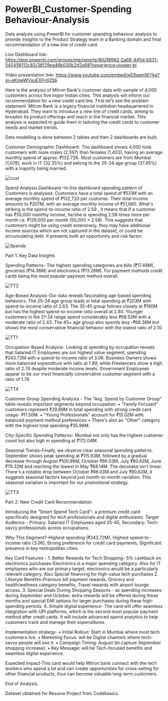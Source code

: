 # PowerBI_Customer-Spending Behaviour-Analysis
Data analysis using PowerBI for customer spending behaviour analysis to provide insights to the Product Strategy team in a Banking domain and final recommendation of a new line of credit card.

Live Dashboard link- https://app.powerbi.com/groups/me/reports/802f8962-2a68-445d-b531-545456112c83/36f29ea46b030b2d2a68?experience=power-bi

Video presentation link- https://www.youtube.com/embed/wE6sem1KYkg?si=qKmeWVxuEXFn025b

Here is the analysis of Mitron Bank's customer data with sample of 4,000 customers across five major Indian cities. This analysis will inform our recommendation for a new credit card line.
First let’s see the problem statement. Mitron Bank is a legacy financial institution headquartered in Hyderabad. They want to introduce a new line of credit cards, 
aiming to broaden its product offerings and reach in the financial market. This analysis is expected to guide them in tailoring the credit cards to customer needs and market trends.

Data modelling is done between 2 tables and then 2 dashboards are built.

Customer Demographic Dashboard- The dashboard shows 4,000 total customers with more males (2,597) than females (1,403), having an average monthly spend of approx. ₹132.72K. 
Most customers are from Mumbai (1,078), work in IT (32.35%) and belong to the 25-34 age group (37.45%) with a majority being married.

![cust](https://github.com/user-attachments/assets/ad78fcfb-3e84-4dce-b9dc-002480116f55)

Spend Analysis Dashboard –In this dashboard spending pattern of Customers is analysed. 
Customers have a total spend of ₹531M with an average monthly spend of ₹132,720 per customer. Their total income amounts to ₹207M, with an average monthly income of ₹51,660.
What's striking is the spend-to-income ratio of 2.58 , it means that if a customer has ₹50,000 monthly income, he/she is spending 2.58 times more per month i.e. ₹129,000 per month (50,000 × 2.58). 
This suggests that customers might be using credit extensively, they may have additional income sources which are not captured in the dataset, 
or could be accumulating debt. It presents both an opportunity and risk factor.

![Spends](https://github.com/user-attachments/assets/f7ce2e69-5420-4e14-8b33-2a52c6953f2f)

Part 1: Key Data Insights

Spending Patterns- The highest spending categories are bills (₹17.49M), groceries (₹14.38M) and electronics (₹13.26M).
For payment methods credit cards being the most popular payment method overall.


![TT2](https://github.com/user-attachments/assets/4e50056e-c9e9-4e0d-b66d-8bdc4d233473)


Age-Based Analysis-Our data reveals fascinating age-based spending behaviors. 
The 25-34 age group leads in total spending at ₹203M with spend-to-income ratio of 2.63. The 35-45 group follows closely at ₹190M but has the highest spend-to-income ratio overall at 2.80.
Younger customers in the 21-24 range spend considerably less ₹68.52M with a moderate ratio of 2.43. 
The 45+ age group also spends less -₹68.38M but shows the most conservative financial behavior with the lowest ratio of 2.10.

![TT1](https://github.com/user-attachments/assets/8c3a78de-75ab-4a25-ab48-038d3f2ab521)


Occupation-Based Analysis- Looking at spending by occupation reveals that Salaried IT Employees are our highest value segment, spending ₹243.72M with a spend-to-income ratio of 3.06. 
Business Owners shows more balanced expenditure with ratio at 1.99, while Freelancers show a high ratio of 2.74 despite moderate income levels.
Government Employees appear to be our most financially conservative customer segment with a ratio of 1.74.

![TT4](https://github.com/user-attachments/assets/8a5060eb-c7a8-40b0-9fb4-9a9f11b6ac16)


Customer Group Spending Analysis - 
The "Avg. Spend by Customer Group" table reveals important segments beyond occupation:
•	"Family Focused" customers represent ₹29.89M in total spending with strong credit card usage- ₹11.50M.
•	"Young Professionals" account for ₹15.02M with balanced payment method preferences
•	There's also an "Other" category with the highest total spending ₹35.98M.

City-Specific Spending Patterns- Mumbai not only has the highest customer count but also high in spending at ₹172.04M.

Seasonal Trends-Finally, we observe clear seasonal spending patterns. September shows peak spending at ₹115.93M, followed by a gradual decrease through August ₹100.86M, October ₹86.03M, 
July ₹80.62M, June ₹79.32M and reaching the lowest in May ₹68.14M. 
The decrease isn't linear. There's a notable drop between October ₹86.03M and July ₹80.62M, it suggests seasonal factors beyond just month-to-month variation.
This seasonal variation is important for our promotional strategy.

![TT3](https://github.com/user-attachments/assets/ca6e3dcf-2d8b-447d-ba58-d34387f15b2d)


Part 2: New Credit Card Recommendation

Introducing the "Smart Spend Tech Card"- a premium credit card specifically designed for tech professionals and digital enthusiasts.
Target Audience - Primary: Salaried IT Employees aged 25-45,
Secondary: Tech-savvy professionals across occupations.

Why This Segment?-Highest spending (₹243.72M),
Highest spend-to-income ratio (3.06),
Strong preference for credit card payments,
Significant presence in key metropolitan cities.

Key Card Features - 1. Better Rewards for Tech Shopping- 5% cashback on electronics purchases-Electronics is a major spending category. 
Also for IT employees who are our primary target, electronics would be a particularly relevant category.
Also Special financing for high-value tech purchases
2. Lifestyle Benefits-Premium bill payment rewards, Grocery and health/wellness category benefits, Travel rewards with airport lounge access.
3. Special Deals During Shopping Seasons - as spending increases during September and October, extra rewards will be offered during these months
and special EMI options for larger purchases during these high-spending periods.
4. Simple digital experience- The card will offer seamless integration with UPI platforms, which is the second most popular payment method after credit cards. 
It will include advanced spend analytics to help customers track and manage their expenditures.

Implementation strategy-
•	Initial Rollout: Start in Mumbai where most tech customers live.
•	Marketing Focus: will be Digital channels where tech-savvy people will see it.
•	Campaign Timing: August (to capture September shopping increase).
•	Key Message: will be Tech-focused benefits and seamless digital experience.

Expected impact-This card would help Mitron bank connect with the tech workers who spend a lot 
and can create opportunities for cross-selling for other financial products, thus can become valuable long-term customers.

End of Analysis.

Dataset obtained for Resume Project from Codebasics.




